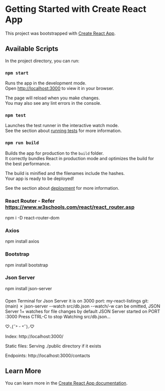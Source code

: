 # Getting Started with Create React App

This project was bootstrapped with [Create React App](https://github.com/facebook/create-react-app).

## Available Scripts

In the project directory, you can run:

### `npm start`

Runs the app in the development mode.\
Open [http://localhost:3000](http://localhost:3000) to view it in your browser.

The page will reload when you make changes.\
You may also see any lint errors in the console.

### `npm test`

Launches the test runner in the interactive watch mode.\
See the section about [running tests](https://facebook.github.io/create-react-app/docs/running-tests) for more information.

### `npm run build`

Builds the app for production to the `build` folder.\
It correctly bundles React in production mode and optimizes the build for the best performance.

The build is minified and the filenames include the hashes.\
Your app is ready to be deployed!

See the section about [deployment](https://facebook.github.io/create-react-app/docs/deployment) for more information.


### React Router  - Refer https://www.w3schools.com/react/react_router.asp
npm i -D react-router-dom 

### Axios
npm install axios

### Bootstrap
npm install bootstrap

### Json Server
npm install json-server

### 
Open Terminal for Json Server it is on 3000 port:
my-react-listings git:(main) ✗ json-server --watch src/db.json 
--watch/-w can be omitted, JSON Server 1+ watches for file changes by default
JSON Server started on PORT :3000
Press CTRL-C to stop
Watching src/db.json...

♡⸜(˶˃ ᵕ ˂˶)⸝♡

Index:
http://localhost:3000/

Static files:
Serving ./public directory if it exists

Endpoints:
http://localhost:3000/contacts


## Learn More

You can learn more in the [Create React App documentation](https://facebook.github.io/create-react-app/docs/getting-started).

